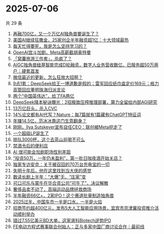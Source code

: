 # 2025-07-06

共 29 条

<!-- BEGIN 36KR -->
<!-- 最后更新时间 2025-07-06 07:25:23 +0800 -->
1. [再融700亿，又一个万亿AI独角兽要诞生了？](https://36kr.com/p/3365493409662977)
1. [美国AI继续狂撒金，25家创企半年融资超1亿：十大领域最热](https://36kr.com/p/3365458477434628)
1. [每天忙得要死，我是怎么坚持学习的？](https://36kr.com/p/3332052883827206)
1. [OpenAI宫斗加剧，Meta高薪截胡奥特曼](https://36kr.com/p/3364529325770755)
1. [「窝囊旅游三件套」，杀疯了？](https://36kr.com/p/3365516141610755)
1. [AIGC独角兽硅基智能完成D轮融资，数字人业务营收数亿、已服务超50万用户｜硬氪首发](https://36kr.com/p/3362675516901129)
1. [微信最近的更新，怎么狂放大招啊？](https://36kr.com/p/3365453888030466)
1. [9点1氪：DeepSeek给王一博道歉是假的；雷军回应纸巾盒定价169元；格力高管回应董明珠海归派言论](https://36kr.com/p/3365353934686208)
1. [两个“中国英伟达”，给了FA两亿](https://36kr.com/p/3365461204846600)
1. [DeepSeek降本秘诀曝光：2招极致压榨推理部署，算力全留给内部AGI研究](https://36kr.com/p/3365449318172675)
1. [13万亿巨头，杀入CVC](https://36kr.com/p/3365405404973064)
1. [14%论文都有AI代写？Nature：每7篇就有1篇藏有ChatGPT特征词](https://36kr.com/p/3365451633559559)
1. [年赚14.5亿，范冰冰靠这门生意翻身？](https://36kr.com/p/3364813000017926)
1. [刚刚，Ilya Sutskever宣布自任CEO：联创被Meta挖走了](https://36kr.com/p/3363899891287809)
1. [一个超级LP诞生了](https://36kr.com/p/3364603935262469)
1. [排队3000杯，这个去茶山非喝不可么](https://36kr.com/p/3364088814508166)
1. [禁酒令后的便利店](https://36kr.com/p/3364634890913544)
1. [AI 很可能会加剧职场性别差距](https://36kr.com/p/3323565394553094)
1. [“投资50万，一年仍未盈利”，第一批日咖夜酒开始关店？](https://36kr.com/p/3365388686919429)
1. [独家专访安克：关于被召回的70万台充电宝的一切](https://36kr.com/p/3365435892680709)
1. [失明十年后，他在这里找到当大侠的感觉](https://36kr.com/p/3364596316538625)
1. [数读长剧上半年：“大爆”无、“庄家”变](https://36kr.com/p/3364681721218818)
1. [可口可乐与蒙牛在华合资公司“可牛了”，决议解散](https://36kr.com/p/3364613247567876)
1. [奢侈品卖不动了，高端运动品牌拯救商场](https://36kr.com/p/3364684469192449)
1. [半年融资66亿+，2家IPO！这个赛道批量制造独角兽](https://36kr.com/p/3365305446221831)
1. [2025过半，中国车市一半是口水，一半是火焰](https://36kr.com/p/3364818860181250)
1. [招商签约超400亿元，发布5大人工智能应用场景，宜宾市京津冀投资推介活动顺利举办](https://36kr.com/p/3365403276920837)
1. [错过7.55亿美元BD大单，这家肾科Biotech逆势IPO](https://36kr.com/p/3365305576638465)
1. [FE电动方程式赛事联合创始人：正与多家中国厂商讨论合作｜最前线](https://36kr.com/p/3350068883579266)
<!-- END 36KR -->